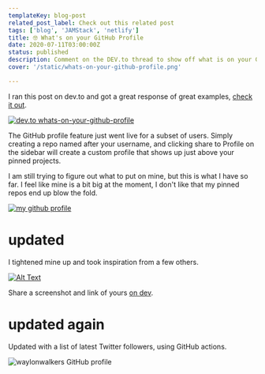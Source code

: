 ```yaml
---
templateKey: blog-post
related_post_label: Check out this related post
tags: ['blog', 'JAMStack', 'netlify']
title: 🤓 What's on your GitHub Profile
date: 2020-07-11T03:00:00Z
status: published
description: Comment on the DEV.to thread to show off what is on your GitHub profile.
cover: '/static/whats-on-your-github-profile.png'

---
```


I ran this post on dev.to and got a great response of great examples, [check it out](https://dev.to/waylonwalker/what-s-on-your-github-profile-40p3).

[![dev.to whats-on-your-github-profile](https://waylonwalker.com/whats-on-your-github-profile.png)](https://dev.to/waylonwalker/what-s-on-your-github-profile-40p3)

The GitHub profile feature just went live for a subset of users.  Simply creating a repo named after your username, and clicking share to Profile on the sidebar will create a custom profile that shows up just above your pinned projects.

I am still trying to figure out what to put on mine, but this is what I have so far.  I feel like mine is a bit big at the moment, I don't like that my pinned repos end up blow the fold.

[![my github profile](https://dev-to-uploads.s3.amazonaws.com/i/pk1ostnnpn9dmlbs4emv.png)](https://github.com/waylonwalker)

# updated

I tightened mine up and took inspiration from a few others.

[![Alt Text](https://dev-to-uploads.s3.amazonaws.com/i/zl9o2kmxoy2c7xv16pbz.png)](https://github.com/waylonwalker)

Share a screenshot and link of yours [on dev](https://dev.to/waylonwalker/what-s-on-your-github-profile-40p3).

# updated again

Updated with a list of latest Twitter followers, using GitHub actions.

![waylonwalkers GitHub profile](https://dev-to-uploads.s3.amazonaws.com/i/f8fcm9dvvozj4rzh4376.png)
